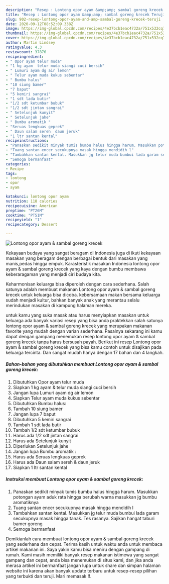 ```yaml
---
description: "Resep : Lontong opor ayam &amp;amp; sambal goreng krecek Teruji"
title: "Resep : Lontong opor ayam &amp;amp; sambal goreng krecek Teruji"
slug: 902-resep-lontong-opor-ayam-and-amp-sambal-goreng-krecek-teruji
date: 2020-09-12T08:52:09.338Z
image: https://img-global.cpcdn.com/recipes/4e37bcb1eac4732a/751x532cq70/lontong-opor-ayam-sambal-goreng-krecek-foto-resep-utama.jpg
thumbnail: https://img-global.cpcdn.com/recipes/4e37bcb1eac4732a/751x532cq70/lontong-opor-ayam-sambal-goreng-krecek-foto-resep-utama.jpg
cover: https://img-global.cpcdn.com/recipes/4e37bcb1eac4732a/751x532cq70/lontong-opor-ayam-sambal-goreng-krecek-foto-resep-utama.jpg
author: Martin Lindsey
ratingvalue: 4.3
reviewcount: 37876
recipeingredient:
- " Opor ayam telur muda"
- "1 kg ayam  telur muda siangi cuci bersih"
- " Lumuri ayam dg air lemon"
- " Telur ayam muda kukus sebentar"
- " Bumbu halus"
- "10 siung bamer"
- "7 baput"
- "5 kemiri sangrai"
- "1 sdt lada butir"
- "1/2 sdt ketumbar bubuk"
- "1/2 sdt jintan sangrai"
- " Setelunjuk kunyit"
- " Setelunjuk jahe"
- " Bumbu aromatik "
- "Seruas lengkuas geprek"
- " Daun salam sereh  daun jeruk"
- "1 ltr santan kental"
recipeinstructions:
- "Panaskan sedikit minyak tumis bumbu halus hingga harum. Masukkan potongan ayam aduk rata hingga berubah warna masukkan jg bumbu aromatiknya"
- "Tuang santan encer secukupnya masak hingga mendidih l"
- "Tambahkan santan kental. Masukkan jg telur muda bumbui lada garam secukupnya masak hingga tanak. Tes rasanya. Sajikan hangat taburi bamer goreng"
- "Semoga bermanfaat"
categories:
- Recipe
tags:
- lontong
- opor
- ayam

katakunci: lontong opor ayam 
nutrition: 118 calories
recipecuisine: American
preptime: "PT26M"
cooktime: "PT51M"
recipeyield: "1"
recipecategory: Dessert

---
```



![Lontong opor ayam &amp; sambal goreng krecek](https://img-global.cpcdn.com/recipes/4e37bcb1eac4732a/751x532cq70/lontong-opor-ayam-sambal-goreng-krecek-foto-resep-utama.jpg)

Kekayaan budaya yang sangat beragam di Indonesia juga di ikuti kekayaan masakan yang beragam dengan berbagai bentuk dari masakan yang manis,pedas hingga empuk. Karasteristik masakan Indonesia lontong opor ayam &amp; sambal goreng krecek yang kaya dengan bumbu membawa keberaragaman yang menjadi ciri budaya kita.


Keharmonisan keluarga bisa diperoleh dengan cara sederhana. Salah satunya adalah membuat makanan Lontong opor ayam &amp; sambal goreng krecek untuk keluarga bisa dicoba. kebersamaan makan bersama keluarga sudah menjadi kultur, bahkan banyak anak yang merantau selalu merindukan masakan di kampung halaman mereka.



untuk kamu yang suka masak atau harus menyiapkan masakan untuk keluarga ada banyak variasi resep yang bisa anda praktekkan salah satunya lontong opor ayam &amp; sambal goreng krecek yang merupakan makanan favorite yang mudah dengan varian sederhana. Pasalnya sekarang ini kamu dapat dengan gampang menemukan resep lontong opor ayam &amp; sambal goreng krecek tanpa harus bersusah payah.
Berikut ini resep Lontong opor ayam &amp; sambal goreng krecek yang bisa kamu contoh untuk disajikan pada keluarga tercinta. Dan sangat mudah hanya dengan 17 bahan dan 4 langkah.


<!--inarticleads1-->

##### Bahan-bahan yang dibutuhkan membuat Lontong opor ayam &amp; sambal goreng krecek:

1. Dibutuhkan  Opor ayam telur muda
1. Siapkan 1 kg ayam &amp; telur muda siangi cuci bersih
1. Jangan lupa  Lumuri ayam dg air lemon
1. Siapkan  Telur ayam muda kukus sebentar
1. Dibutuhkan  Bumbu halus:
1. Tambah 10 siung bamer
1. Jangan lupa 7 baput
1. Dibutuhkan 5 kemiri sangrai
1. Tambah 1 sdt lada butir
1. Tambah 1/2 sdt ketumbar bubuk
1. Harus ada 1/2 sdt jintan sangrai
1. Harus ada  Setelunjuk kunyit
1. Diperlukan  Setelunjuk jahe
1. Jangan lupa  Bumbu aromatik :
1. Harus ada Seruas lengkuas geprek
1. Harus ada  Daun salam sereh &amp; daun jeruk
1. Siapkan 1 ltr santan kental




<!--inarticleads2-->

##### Instruksi membuat  Lontong opor ayam &amp; sambal goreng krecek:

1. Panaskan sedikit minyak tumis bumbu halus hingga harum. Masukkan potongan ayam aduk rata hingga berubah warna masukkan jg bumbu aromatiknya
1. Tuang santan encer secukupnya masak hingga mendidih l
1. Tambahkan santan kental. Masukkan jg telur muda bumbui lada garam secukupnya masak hingga tanak. Tes rasanya. Sajikan hangat taburi bamer goreng
1. Semoga bermanfaat




Demikianlah cara membuat lontong opor ayam &amp; sambal goreng krecek yang sederhana dan cepat. Terima kasih untuk waktu anda untuk membaca artikel makanan ini. Saya yakin kamu bisa meniru dengan gampang di rumah. Kami masih memiliki banyak resep makanan istimewa yang sangat gampang dan cepat, anda bisa menemukan di situs kami, dan jika anda merasa artikel ini bermanfaat jangan lupa untuk share dan simpan halaman website ini karena akan banyak update terbaru untuk resep-resep pilihan yang terbukti dan teruji. Mari memasak !!. 
